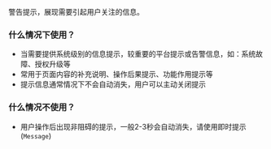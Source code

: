 警告提示，展现需要引起用户关注的信息。

### 什么情况下使用？

- 当需要提供系统级别的信息提示，较重要的平台提示或告警信息，如：系统故障、授权升级等
- 常用于页面内容的补充说明、操作后果提示、功能作用提示等
- 提示信息通常情况下不会自动消失，用户可以主动关闭提示

### 什么情况不使用？

- 用户操作后出现非阻碍的提示，一般2-3秒会自动消失，请使用即时提示(`Message`)
